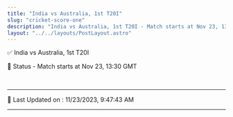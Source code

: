 ```yaml
---
title: "India vs Australia, 1st T20I"
slug: "cricket-score-one"
description: "India vs Australia, 1st T20I - Match starts at Nov 23, 13:30 GMT."
layout: "../../layouts/PostLayout.astro"
--- 
```


✅ India vs Australia, 1st T20I

📑 Status - Match starts at Nov 23, 13:30 GMT

<br />

***

📝 Last Updated on : 11/23/2023, 9:47:43 AM

***


